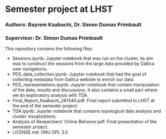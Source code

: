 # Semester project at LHST
### Authors: Bayrem Kaabachi, Dr. Simon Dumas Primbault 
### Supervisor: Dr. Simon Dumas Primbault

This repository contains the following files:

- Sessions.ipynb: Jupyter notebook that was run on the cluster, its aim was to construct the sessions from the large data provided by Gallica user navigations.
- PDS_data_collection.ipynb: Jupyter notebook that had the goal of collecting metadata from Gallica website to enrich our data.
- PDS_representations.ipynb: Jupyter notebook that contain manipulation of the data, results and discussions. It also contains a small part where we do exploratory analysis with TDA.
- Final_Report_Kaabachi_261340.pdf: Final report submitted to LHST at the end of the semester project.
- TDA.ipynb: Jupyter notebook that contains topological data analysis and cluster visualizations.
- Analysis of Researchers’ Online Behavior.pdf: Final presentation of the semester project.
- LICENSE.md: GNU GPL 3.0
